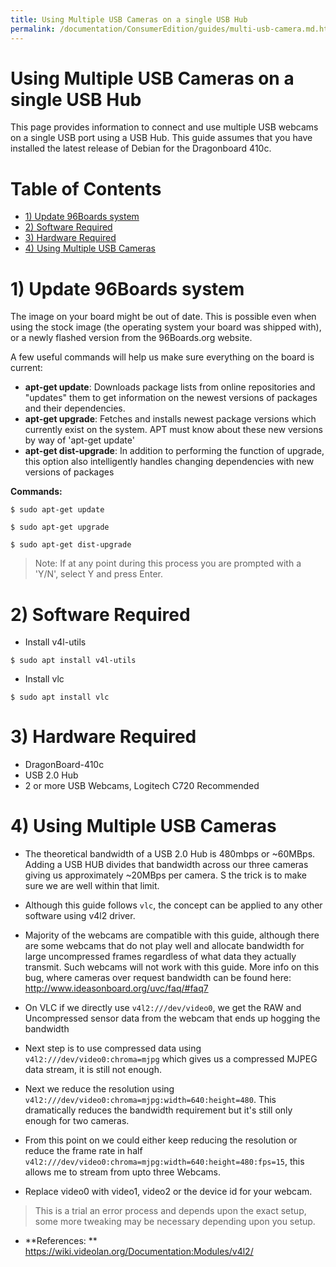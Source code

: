 ```yaml
---
title: Using Multiple USB Cameras on a single USB Hub
permalink: /documentation/ConsumerEdition/guides/multi-usb-camera.md.html
---
```


# Using Multiple USB Cameras on a single USB Hub

This page provides information to connect and use multiple USB webcams on a single USB port using a USB Hub. This guide assumes that you have installed the latest release of Debian for the Dragonboard 410c.

# Table of Contents

- [1) Update 96Boards system](#1-update-96boards-system)
- [2) Software Required](#2-software-required)
- [3) Hardware Required](#3-hardware-required)
- [4) Using Multiple USB Cameras](#4-using-multiple-usb-cameras)

# 1) Update 96Boards system

The image on your board might be out of date. This is possible even when using the stock image (the operating system your board was shipped with), or a newly flashed version from the 96Boards.org website.

A few useful commands will help us make sure everything on the board is current:

- **apt-get update**: Downloads package lists from online repositories and "updates" them to get information on the newest versions of packages and their dependencies.
- **apt-get upgrade**: Fetches and installs newest package versions which currently exist on the system. APT must know about these new versions by way of 'apt-get update'
- **apt-get dist-upgrade**: In addition to performing the function of upgrade, this option also intelligently handles changing dependencies with new versions of packages

**Commands:**

```shell
$ sudo apt-get update

$ sudo apt-get upgrade

$ sudo apt-get dist-upgrade
```

> Note: If at any point during this process you are prompted with a 'Y/N', select Y and press Enter.

# 2) Software Required
- Install v4l-utils
```shell
$ sudo apt install v4l-utils
```

- Install vlc
```shell
$ sudo apt install vlc
```

# 3) Hardware Required
- DragonBoard-410c
- USB 2.0 Hub
- 2 or more USB Webcams, Logitech C720 Recommended

# 4) Using Multiple USB Cameras

- The theoretical bandwidth of a USB 2.0 Hub is 480mbps or ~60MBps. Adding a USB HUB divides that bandwidth across our three cameras giving us approximately ~20MBps per camera. S the trick is to make sure we are well within that limit.

- Although this guide follows ```vlc```, the concept can be applied to any other software using v4l2 driver.

- Majority of the webcams are compatible with this guide, although there are some webcams that do not play well and allocate bandwidth for large uncompressed frames regardless of what data they actually transmit. Such webcams will not work with this guide. More info on this bug, where cameras over request bandwidth can be found here: http://www.ideasonboard.org/uvc/faq/#faq7

- On VLC if we directly use ```v4l2:///dev/video0```, we get the RAW and Uncompressed sensor data from the webcam that ends up hogging the bandwidth

- Next step is to use compressed data using ```v4l2:///dev/video0:chroma=mjpg``` which gives us a compressed MJPEG data stream, it is still not enough.

- Next we reduce the resolution using ```v4l2:///dev/video0:chroma=mjpg:width=640:height=480```. This dramatically reduces the bandwidth requirement but it's still only enough for two cameras.

- From this point on we could either keep reducing the resolution or reduce the frame rate in half ```v4l2:///dev/video0:chroma=mjpg:width=640:height=480:fps=15```, this allows me to stream from upto three Webcams.

- Replace video0 with video1, video2 or the device id for your webcam.

> This is a trial an error process and depends upon the exact setup, some more tweaking may be necessary depending upon you setup.

- **References: ** https://wiki.videolan.org/Documentation:Modules/v4l2/
